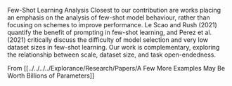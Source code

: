 
Few-Shot Learning Analysis Closest to our contribution are works placing an emphasis on the analysis of few-shot model behaviour, rather than focusing on schemes to improve performance. Le Scao and Rush (2021) quantify the benefit of prompting in few-shot learning, and Perez et al. (2021) critically discuss the difficulty of model selection and very low dataset sizes in few-shot learning. Our work is complementary, exploring the relationship between scale, dataset size, and task open-endedness.

From [[../../../../Explorance/Research/Papers/A Few More Examples May Be Worth Billions of Parameters]]
